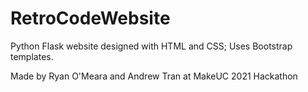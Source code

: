 # RetroCodeWebsite
 
Python Flask website designed with HTML and CSS; Uses Bootstrap templates.

Made by Ryan O'Meara and Andrew Tran at MakeUC 2021 Hackathon
